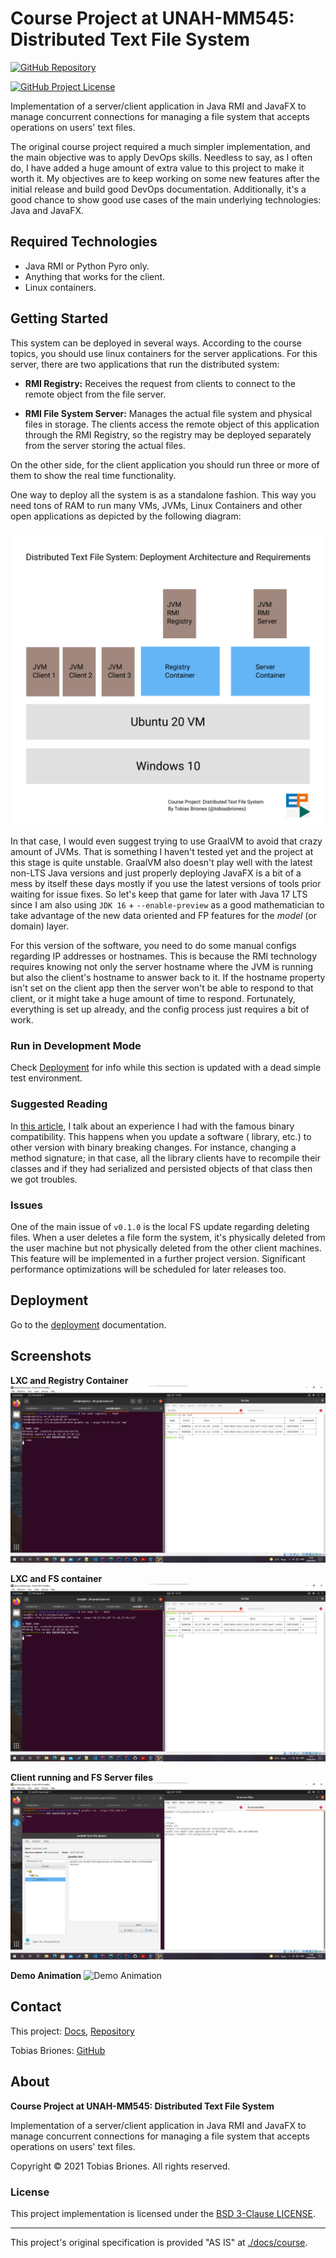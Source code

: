 <!-- Copyright (c) 2021 Tobias Briones. All rights reserved. -->
<!-- SPDX-License-Identifier: BSD-3-Clause -->
<!-- This file is part of https://github.com/tobiasbriones/cp-unah-mm545-distributed-text-file-system -->

<!-- Project Author: Tobias Briones -->

# Course Project at UNAH-MM545: Distributed Text File System

[![GitHub Repository](https://img.shields.io/static/v1?label=GITHUB&message=REPOSITORY&labelColor=555&color=0277bd&style=for-the-badge&logo=GITHUB)](https://github.com/tobiasbriones/cp-unah-mm545-distributed-text-file-system)

[![GitHub Project License](https://img.shields.io/github/license/tobiasbriones/cp-unah-mm545-distributed-text-file-system.svg?style=flat-square)](https://github.com/tobiasbriones/cp-unah-mm545-distributed-text-file-system/blob/main/LICENSE)

Implementation of a server/client application in Java RMI and JavaFX to manage concurrent
connections for managing a file system that accepts operations on users' text files.

The original course project required a much simpler implementation, and the main objective was to
apply DevOps skills. Needless to say, as I often do, I have added a huge amount of extra value to
this project to make it worth it. My objectives are to keep working on some new features after the
initial release and build good DevOps documentation. Additionally, it's a good chance to show good
use cases of the main underlying technologies: Java and JavaFX.

## Required Technologies

- Java RMI or Python Pyro only.
- Anything that works for the client.
- Linux containers.

## Getting Started

This system can be deployed in several ways. According to the course topics, you should use linux
containers for the server applications. For this server, there are two applications that run the
distributed system:

- **RMI Registry:** Receives the request from clients to connect to the remote object from the file
  server.

- **RMI File System Server:** Manages the actual file system and physical files in storage. The
  clients access the remote object of this application through the RMI Registry, so the registry may
  be deployed separately from the server storing the actual files.

On the other side, for the client application you should run three or more of them to show the real
time functionality.

One way to deploy all the system is as a standalone fashion. This way you need tons of RAM to run
many VMs, JVMs, Linux Containers and other open applications as depicted by the following diagram:

![All-In-One Deployment](./docs/img/deployment.svg)

In that case, I would even suggest trying to use GraalVM to avoid that crazy amount of JVMs. That is
something I haven't tested yet and the project at this stage is quite unstable. GraalVM also doesn't
play well with the latest non-LTS Java versions and just properly deploying JavaFX is a bit of a
mess by itself these days mostly if you use the latest versions of tools prior waiting for issue
fixes. So let's keep that game for later with Java 17 LTS since I am also using `JDK 16` +
`--enable-preview` as a good mathematician to take advantage of the new data oriented and FP
features for the *model* (or domain) layer.

For this version of the software, you need to do some manual configs regarding IP addresses or
hostnames. This is because the RMI technology requires knowing not only the server hostname where
the JVM is running but also the client's hostname to answer back to it. If the hostname property
isn't set on the client app then the server won't be able to respond to that client, or it might
take a huge amount of time to respond. Fortunately, everything is set up already, and the config
process just requires a bit of work.

### Run in Development Mode

Check [Deployment](#deployment) for info while this section is updated with a dead simple test
environment.

### Suggested Reading

In [this article](docs/troubleshooting/binary-incompatibility), I talk
about an experience I had with the famous binary compatibility. This happens when you update a
software (
library, etc.) to other version with binary breaking changes. For instance, changing a method
signature; in that case, all the library clients have to recompile their classes and if they had
serialized and persisted objects of that class then we got troubles.

### Issues

One of the main issue of `v0.1.0` is the local FS update regarding deleting files. When a user
deletes a file form the system, it's physically deleted from the user machine but not physically
deleted from the other client machines. This feature will be implemented in a further project
version. Significant performance optimizations will be scheduled for later releases too.

## Deployment

Go to the [deployment](./docs/deployment.md) documentation.

## Screenshots

**LXC and Registry Container**
![Registry](./docs/img/lxc-list-and-registry-screenshot.png)

**LXC and FS container**
![FS](./docs/img/lxc-list-and-fs-screenshot.png)

**Client running and FS Server files**
![Client](./docs/img/client-and-fs-files-screenshot.png)

**Demo Animation**
![Demo Animation](./docs/img/demo.gif)

## Contact

This project: [Docs](https://tobiasbriones.github.io/cp-unah-mm545-distributed-text-file-system),
[Repository](https://github.com/tobiasbriones/cp-unah-mm545-distributed-text-file-system)

Tobias Briones: [GitHub](https://github.com/tobiasbriones)

## About

**Course Project at UNAH-MM545: Distributed Text File System**

Implementation of a server/client application in Java RMI and JavaFX to manage concurrent
connections for managing a file system that accepts operations on users' text files.

Copyright © 2021 Tobias Briones. All rights reserved.

### License

This project implementation is licensed under the [BSD 3-Clause LICENSE](./LICENSE).

---

This project's original specification is provided "AS IS" at [./docs/course](./docs/course).
